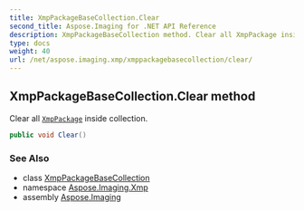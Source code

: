 ```yaml
---
title: XmpPackageBaseCollection.Clear
second_title: Aspose.Imaging for .NET API Reference
description: XmpPackageBaseCollection method. Clear all XmpPackage inside collection
type: docs
weight: 40
url: /net/aspose.imaging.xmp/xmppackagebasecollection/clear/
---
```

## XmpPackageBaseCollection.Clear method

Clear all [`XmpPackage`](../../xmppackage/) inside collection.

```csharp
public void Clear()
```

### See Also

* class [XmpPackageBaseCollection](../)
* namespace [Aspose.Imaging.Xmp](../../xmppackagebasecollection/)
* assembly [Aspose.Imaging](../../../)


